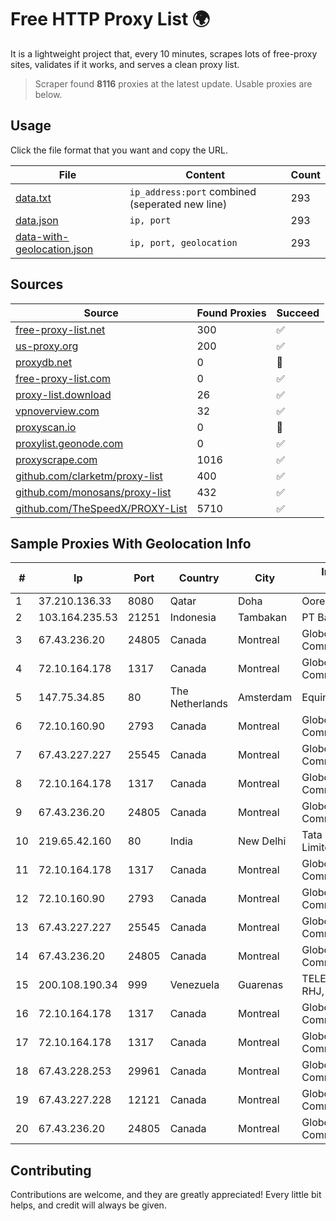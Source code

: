 
# Free HTTP Proxy List 🌍

It is a lightweight project that, every 10 minutes, scrapes lots of free-proxy sites, validates if it works, and serves a clean proxy list.


> Scraper found **8116** proxies at the latest update. Usable proxies are below.

## Usage

Click the file format that you want and copy the URL.


|File|Content|Count|
|----|-------|-----|
|[data.txt](https://raw.githubusercontent.com/themiralay/Proxy-List-World/master/data.txt)|`ip_address:port` combined (seperated new line)|293|
|[data.json](https://raw.githubusercontent.com/themiralay/Proxy-List-World/master/data.json)|`ip, port`|293|
|[data-with-geolocation.json](https://raw.githubusercontent.com/themiralay/Proxy-List-World/master/data-with-geolocation.json)|`ip, port, geolocation`|293|

## Sources

|Source|Found Proxies|Succeed|
|------|-------------|-------|
|[free-proxy-list.net](https://free-proxy-list.net)|300|✅|
|[us-proxy.org](https://www.us-proxy.org)|200|✅|
|[proxydb.net](http://proxydb.net)|0|🚫|
|[free-proxy-list.com](https://free-proxy-list.com/?page=&port=&type%5B%5D=http&type%5B%5D=https&up_time=0&search=Search)|0|✅|
|[proxy-list.download](https://www.proxy-list.download/HTTP)|26|✅|
|[vpnoverview.com](https://vpnoverview.com/privacy/anonymous-browsing/free-proxy-servers)|32|✅|
|[proxyscan.io](https://www.proxyscan.io)|0|🚫|
|[proxylist.geonode.com](https://proxylist.geonode.com/api/proxy-list?limit=300&page=1&sort_by=lastChecked&sort_type=desc&protocols=http,https)|0|✅|
|[proxyscrape.com](https://api.proxyscrape.com/v2/?request=displayproxies&protocol=http&timeout=10000&country=all&ssl=all&anonymity=all)|1016|✅|
|[github.com/clarketm/proxy-list](https://raw.githubusercontent.com/clarketm/proxy-list/master/proxy-list-raw.txt)|400|✅|
|[github.com/monosans/proxy-list](https://raw.githubusercontent.com/monosans/proxy-list/main/proxies/http.txt)|432|✅|
|[github.com/TheSpeedX/PROXY-List](https://raw.githubusercontent.com/TheSpeedX/PROXY-List/master/http.txt)|5710|✅|


## Sample Proxies With Geolocation Info

|#|Ip|Port|Country|City|Internet Service Provider|
|-|--|----|-------|----|-------------------------|
|1|37.210.136.33|8080|Qatar|Doha|Ooredoo Q.S.C.|
|2|103.164.235.53|21251|Indonesia|Tambakan|PT Bantani Media Utama|
|3|67.43.236.20|24805|Canada|Montreal|GloboTech Communications|
|4|72.10.164.178|1317|Canada|Montreal|GloboTech Communications|
|5|147.75.34.85|80|The Netherlands|Amsterdam|Equinix Services|
|6|72.10.160.90|2793|Canada|Montreal|GloboTech Communications|
|7|67.43.227.227|25545|Canada|Montreal|GloboTech Communications|
|8|72.10.164.178|1317|Canada|Montreal|GloboTech Communications|
|9|67.43.236.20|24805|Canada|Montreal|GloboTech Communications|
|10|219.65.42.160|80|India|New Delhi|Tata Communications Limited|
|11|72.10.164.178|1317|Canada|Montreal|GloboTech Communications|
|12|72.10.160.90|2793|Canada|Montreal|GloboTech Communications|
|13|67.43.227.227|25545|Canada|Montreal|GloboTech Communications|
|14|67.43.236.20|24805|Canada|Montreal|GloboTech Communications|
|15|200.108.190.34|999|Venezuela|Guarenas|TELECOMUNICACIONES RHJ, C. A.|
|16|72.10.164.178|1317|Canada|Montreal|GloboTech Communications|
|17|72.10.164.178|1317|Canada|Montreal|GloboTech Communications|
|18|67.43.228.253|29961|Canada|Montreal|GloboTech Communications|
|19|67.43.227.228|12121|Canada|Montreal|GloboTech Communications|
|20|67.43.236.20|24805|Canada|Montreal|GloboTech Communications|



## Contributing

Contributions are welcome, and they are greatly appreciated! Every
little bit helps, and credit will always be given.

